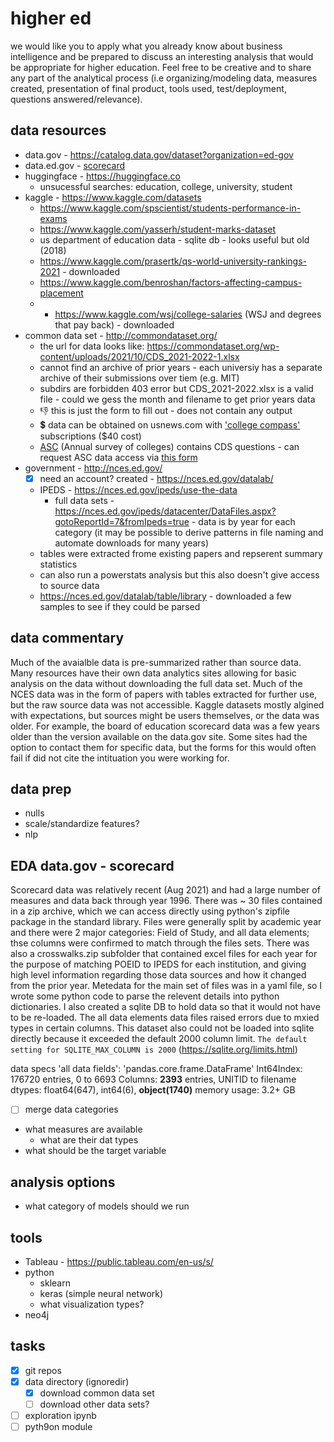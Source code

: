 # higher ed
we would like you to apply what you already know about business intelligence and be prepared to discuss an interesting analysis that would be appropriate for higher education. Feel free to be creative and to share any part of the analytical process (i.e organizing/modeling data, measures created, presentation of final product, tools used, test/deployment, questions answered/relevance). 

## data resources
- data.gov - https://catalog.data.gov/dataset?organization=ed-gov
- data.ed.gov - [scorecard](https://data.ed.gov/dataset/college-scorecard-all-data-files-through-6-2020/resources?resource=693ba436-110b-4a04-b6eb-d77804607f45)
- huggingface - https://huggingface.co
  - unsucessful searches: education, college, university, student
- kaggle - https://www.kaggle.com/datasets
  - https://www.kaggle.com/spscientist/students-performance-in-exams
  - https://www.kaggle.com/yasserh/student-marks-dataset
  - us department of education data - sqlite db - looks useful but old (2018)
  - https://www.kaggle.com/prasertk/qs-world-university-rankings-2021 - downloaded
  - https://www.kaggle.com/benroshan/factors-affecting-campus-placement
  - * https://www.kaggle.com/wsj/college-salaries (WSJ and degrees that pay back) - downloaded
- common data set - http://commondataset.org/
  - the url for data looks like: https://commondataset.org/wp-content/uploads/2021/10/CDS_2021-2022-1.xlsx
  - cannot find an archive of prior years - each universiy has a separate archive of their submissions over tiem (e.g. MIT)
  - subdirs are forbidden 403 error but CDS_2021-2022.xlsx is a valid file - could we gess the month and filename to get prior years data
  - :thumbsdown: this is just the form to fill out - does not contain any output
  - :heavy_dollar_sign: data can be obtained on usnews.com with ['college compass'](https://www.usnews.com/usnews/store/college_compass?src=web:col_compass:na:BC_homepage_headerpromo_CTA:20190418) subscriptions ($40 cost)
  - [ASC](https://professionals.collegeboard.org/higher-ed/recruitment/annual-survey) (Annual survey of colleges) contains CDS questions - can request ASC data access via [this form](https://collegeboard.tfaforms.net/69)
- government - http://nces.ed.gov/
  - [x] need an account? created - https://nces.ed.gov/datalab/
  - IPEDS - https://nces.ed.gov/ipeds/use-the-data
    - full data sets - https://nces.ed.gov/ipeds/datacenter/DataFiles.aspx?gotoReportId=7&fromIpeds=true - data is by year for each category (it may be possible to derive patterns in file naming and automate downloads for many years)
  - tables were extracted frome existing papers and repserent summary statistics
  - can also run a powerstats analysis but this also doesn't give access to source data
  - https://nces.ed.gov/datalab/table/library - downloaded a few samples to see if they could be parsed

## data commentary
Much of the avaialble data is pre-summarized rather than source data.  Many resources have their own data analytics sites allowing for basic analysis on the data without downloading the full data set.  Much of the NCES data was in the form of papers with tables extracted for further use, but the raw source data was not accessible. Kaggle datasets mostly algined with expectations, but sources might be users themselves, or the data was older.  For example, the board of education  scorecard data was a few years older than the version available on the data.gov site.  Some sites had the option to contact them for specific data, but the forms for this would often fail if did not cite the intituation you were working for.  

## data prep
  - nulls
  - scale/standardize features?
  - nlp

## EDA data.gov - scorecard 
Scorecard data was relatively recent (Aug 2021) and had a large number of measures and data back through year 1996.  There was ~ 30 files contained in a zip archive, which we can access directly using python's zipfile package in the standard library. Files were generally split by academic year and there were 2 major categories: Field of Study, and all data elements; thse columns were confirmed to match through the files sets.  There was also a crosswalks.zip subfolder that contained excel files for each year for the purpose of matching POEID to IPEDS for each institution, and giving high level information regarding those data sources and how it changed from the prior year.  Metedata for the main set of files was in a yaml file, so I wrote some python code to parse the relevent details into python dictionaries.  I also created a sqlite DB to hold data so that it would not have to be re-loaded. 
The all data elements data files raised errors due to mxied types in certain columns.  This dataset also could not be loaded into sqlite directly because it exceeded the default 2000 column limit. 
`The default setting for SQLITE_MAX_COLUMN is 2000` (https://sqlite.org/limits.html)


data specs 'all data fields':
'pandas.core.frame.DataFrame'
Int64Index: 176720 entries, 0 to 6693
Columns: **2393** entries, UNITID to filename
dtypes: float64(647), int64(6), **object(1740)**
memory usage: 3.2+ GB

- [ ] merge data categories

- what measures are available
  - what are their dat types
- what should be the target variable


## analysis options
- what category of models should we run


## tools
- Tableau - https://public.tableau.com/en-us/s/
- python
  - sklearn
  - keras (simple neural network)
  - what visualization types?
- neo4j


## tasks
- [x] git repos
- [x] data directory (ignoredir)
  - [x] download common data set
  - [ ] download other data sets?
- [ ] exploration ipynb
- [ ] pyth9on module
